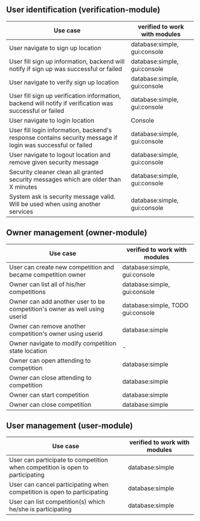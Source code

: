 ## User identification (verification-module)

|Use case | verified to work with modules |
|---|---|
|User navigate to sign up location | database:simple, gui:console
|User fill sign up information, backend will notify if sign up was successful or failed | database:simple, gui:console
|User navigate to verify sign up location | database:simple, gui:console
|User fill sign up verification information, backend will notify if verification was successful or failed | database:simple, gui:console
|User navigate to login location | Console | Simple
|User fill login information, backend's response contains security message if login was successful or failed | database:simple, gui:console
|User navigate to logout location and remove given security message | database:simple, gui:console
|Security cleaner clean all granted security messages which are older than X minutes | database:simple, gui:console
|System ask is security message valid. Will be used when using another services | database:simple, gui:console

## Owner management (owner-module)

|Use case | verified to work with modules |
|---|---|
|User can create new competition and became competition owner | database:simple, gui:console|
|Owner can list all of his/her competitions | database:simple, gui:console |
|Owner can add another user to be competition's owner as well using userid | database:simple, TODO gui:console |
|Owner can remove another competition's owner using userid | database:simple |
|Owner navigate to modify competition state location | - |
|Owner can open attending to competition | database:simple |
|Owner can close attending to competition | database:simple |
|Owner can start competition | database:simple |
|Owner can close competition | database:simple |

## User management (user-module)

|Use case | verified to work with modules |
|---|---|
|User can participate to competition when competition is open to participating | database:simple |
|User can cancel participating when competition is open to participating | database:simple |
|User can list competition(s) which he/she is participating| database:simple |